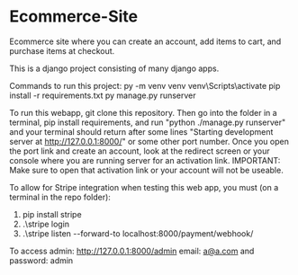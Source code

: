 ﻿# Ecommerce-Site

Ecommerce site where you can create an account, add items to cart, and purchase items at checkout.

This is a django project consisting of many django apps.

Commands to run this project:
py -m venv venv
venv\Scripts\activate
pip install -r requirements.txt
py manage.py runserver

To run this webapp, git clone this repository. Then go into the folder in a terminal, pip install requirements, and run "python ./manage.py runserver" and your terminal should return after some lines "Starting development server at http://127.0.0.1:8000/" or some other port number. Once you open the port link and create an account, look at the redirect screen or your console where you are running server for an activation link. IMPORTANT: Make sure to open that activation link or your account will not be useable.

To allow for Stripe integration when testing this web app, you must (on a terminal in the repo folder):
1. pip install stripe
2. .\stripe login
3. .\stripe listen --forward-to localhost:8000/payment/webhook/

To access admin:
http://127.0.0.1:8000/admin
email: a@a.com and password: admin
